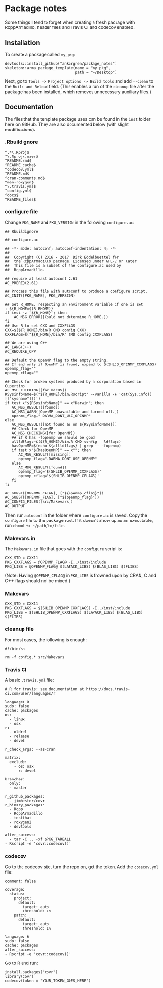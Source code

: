 # Package notes

Some things I tend to forget when creating a fresh package with RcppArmadillo, header files and Travis CI and codecov enabled. 

## Installation

To create a package called `my_pkg`:
```
devtools::install_github("ankargren/package_notes")
skeleton::arma_package_template(name = "my_pkg", 
                                path = "~/Desktop")
```
Next, go to `Tools -> Project options -> Build tools` and add `--clean` to the `Build and Reload` field. (This enables a run of the `cleanup` file after the package has been installed, which removes unnecessary auxiliary files.)

## Documentation

The files that the template package uses can be found in the `inst` folder here on GitHub. They are also documented below (with slight modifications).

### .Rbuildignore

```
^.*\.Rproj$
^\.Rproj\.user$
^README.rmd$
^README_cache$
^codecov.yml$
^README.md$
^cran-comments.md$
^man-roxygen$
^\.travis.yml$
^config.yml$
^docs$
^README_files$
```

### configure file

Change `PKG_NAME` and `PKG_VERSION` in the following `configure.ac`:
```
## Rbuildignore

## configure.ac

## -*- mode: autoconf; autoconf-indentation: 4; -*-
##
##  Copyright (C) 2016 - 2017  Dirk Eddelbuettel for
##  the RcppArmadillo package. Licensed under GPL-2 or later
##  This file is a subset of the configure.ac used by
##  RcppArmadillo.

## require at least autoconf 2.61
AC_PREREQ(2.61)

## Process this file with autoconf to produce a configure script.
AC_INIT([PKG_NAME], PKG_VERSION)

## Set R_HOME, respecting an environment variable if one is set
: ${R_HOME=$(R RHOME)}
if test -z "${R_HOME}"; then
	AC_MSG_ERROR([Could not determine R_HOME.])
fi
## Use R to set CXX and CXXFLAGS
CXX=$(${R_HOME}/bin/R CMD config CXX)
CXXFLAGS=$("${R_HOME}/bin/R" CMD config CXXFLAGS)

## We are using C++
AC_LANG(C++)
AC_REQUIRE_CPP

## Default the OpenMP flag to the empty string.
## If and only if OpenMP is found, expand to $(SHLIB_OPENMP_CXXFLAGS)
openmp_flag=""
openmp_cflag=""

## Check for broken systems produced by a corporation based in Cupertino
AC_MSG_CHECKING([for macOS])
RSysinfoName=$("${R_HOME}/bin/Rscript" --vanilla -e 'cat(Sys.info()[["sysname"]])')
if test x"${RSysinfoName}" == x"Darwin"; then
   AC_MSG_RESULT([found])
   AC_MSG_WARN([OpenMP unavailable and turned off.])
   openmp_flag="-DARMA_DONT_USE_OPENMP"
else
   AC_MSG_RESULT([not found as on ${RSysinfoName}])
   ## Check for OpenMP
   AC_MSG_CHECKING([for OpenMP])
   ## if R has -fopenmp we should be good
   allldflags=$(${R_HOME}/bin/R CMD config --ldflags)
   hasOpenMP=$(echo ${allldflags} | grep -- -fopenmp)
   if test x"${hasOpenMP}" == x""; then
	  AC_MSG_RESULT([missing])
	  openmp_flag="-DARMA_DONT_USE_OPENMP"
   else
	  AC_MSG_RESULT([found])
	  openmp_flag='$(SHLIB_OPENMP_CXXFLAGS)'
	  openmp_cflag='$(SHLIB_OPENMP_CFLAGS)'
   fi
fi

AC_SUBST([OPENMP_CFLAG], ["${openmp_cflag}"])
AC_SUBST([OPENMP_FLAG], ["${openmp_flag}"])
AC_CONFIG_FILES([src/Makevars])
AC_OUTPUT
```

Then run `autoconf` in the folder where `configure.ac` is saved. Copy the `configure` file to the package root. If it doesn't show up as an executable, run `chmod +x ~/path/to/file`.

### Makevars.in

The `Makevars.in` file that goes with the `configure` script is:
```
CXX_STD = CXX11
PKG_CXXFLAGS = @OPENMP_FLAG@ -I../inst/include
PKG_LIBS = @OPENMP_FLAG@ $(LAPACK_LIBS) $(BLAS_LIBS) $(FLIBS)
```
(Note: Having `@OPENMP_CFLAG@` in `PKG_LIBS` is frowned upon by CRAN, C and C++ flags should not be mixed.)

### Makevars

```
CXX_STD = CXX11
PKG_CXXFLAGS = $(SHLIB_OPENMP_CXXFLAGS) -I../inst/include
PKG_LIBS = $(SHLIB_OPENMP_CXXFLAGS) $(LAPACK_LIBS) $(BLAS_LIBS) $(FLIBS)
```

### cleanup file

For most cases, the following is enough:
```
#!/bin/sh

rm -f config.* src/Makevars
```

### Travis CI

A basic `.travis.yml` file:
```
# R for travis: see documentation at https://docs.travis-ci.com/user/languages/r

language: R
sudo: false
cache: packages
os:
  - linux
  - osx
r:
  - oldrel
  - release
  - devel

r_check_args: --as-cran

matrix:
  exclude:
    - os: osx
      r: devel

branches:
  only:
  - master

r_github_packages:
  - jimhester/covr
r_binary_packages:
  - Rcpp
  - RcppArmadillo
  - testthat
  - roxygen2
  - devtools

after_success:
  - tar -C .. -xf $PKG_TARBALL
- Rscript -e 'covr::codecov()'
```

### codecov

Go to the codecov site, turn the repo on, get the token. Add the `codecov.yml` file:

```
comment: false

coverage:
  status:
    project:
      default:
        target: auto
        threshold: 1%
    patch:
      default:
        target: auto
        threshold: 1%

language: R
sudo: false
cache: packages
after_success:
- Rscript -e 'covr::codecov()'
```

Go to R and run:
```
install.packages("covr")
library(covr)
codecov(token = "YOUR_TOKEN_GOES_HERE")
```
